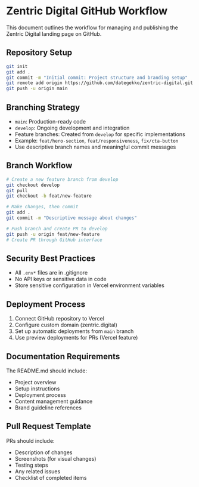 # Zentric Digital GitHub Workflow

This document outlines the workflow for managing and publishing the Zentric Digital landing page on GitHub.

## Repository Setup

```bash
git init
git add .
git commit -m "Initial commit: Project structure and branding setup"
git remote add origin https://github.com/dategekko/zentric-digital.git
git push -u origin main
```

## Branching Strategy

- `main`: Production-ready code
- `develop`: Ongoing development and integration
- Feature branches: Created from `develop` for specific implementations
- Example: `feat/hero-section`, `feat/responsiveness`, `fix/cta-button`
- Use descriptive branch names and meaningful commit messages

## Branch Workflow

```bash
# Create a new feature branch from develop
git checkout develop
git pull
git checkout -b feat/new-feature

# Make changes, then commit
git add .
git commit -m "Descriptive message about changes"

# Push branch and create PR to develop
git push -u origin feat/new-feature
# Create PR through GitHub interface
```

## Security Best Practices

- All `.env*` files are in .gitignore
- No API keys or sensitive data in code
- Store sensitive configuration in Vercel environment variables

## Deployment Process

1. Connect GitHub repository to Vercel
2. Configure custom domain (zentric.digital)
3. Set up automatic deployments from `main` branch
4. Use preview deployments for PRs (Vercel feature)

## Documentation Requirements

The README.md should include:
- Project overview
- Setup instructions
- Deployment process
- Content management guidance
- Brand guideline references

## Pull Request Template

PRs should include:
- Description of changes
- Screenshots (for visual changes)
- Testing steps
- Any related issues
- Checklist of completed items 